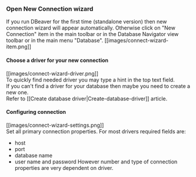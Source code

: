 ### Open New Connection wizard
If you run DBeaver for the first time (standalone version) then new connection wizard will appear automatically.
Otherwise click on "New Connection" item in the main toolbar or in the Database Navigator view toolbar or in the main menu "Database".
[[images/connect-wizard-item.png]]

#### Choose a driver for your new connection
[[images/connect-wizard-driver.png]]  
To quickly find needed driver you may type a hint in the top text field.  
If you can't find a driver for your database then maybe you need to create a new one.  
Refer to [[Create database driver|Create-database-driver]] article.  

#### Configuring connection
[[images/connect-wizard-settings.png]]  
Set all primary connection properties.
For most drivers required fields are:
- host
- port
- database name 
- user name and password
However number and type of connection properties are very dependent on driver.